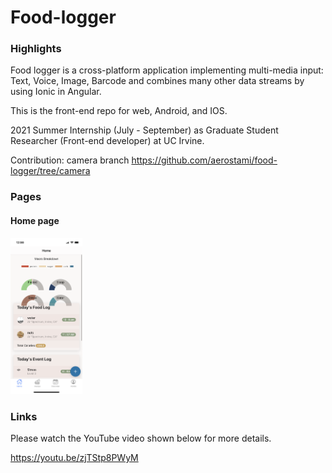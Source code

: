 # Food-logger
### Highlights
Food logger is a cross-platform application implementing multi-media input: Text, Voice, Image, Barcode and combines many other data streams by using Ionic in Angular.

This is the front-end repo for web, Android, and IOS.

2021 Summer Internship (July - September) as Graduate Student Researcher (Front-end developer) at UC Irvine.

Contribution: camera branch https://github.com/aerostami/food-logger/tree/camera

### Pages
#### Home page
<!-- ![Home page](/foodlogger_homepage.PNG) -->
[<img src="/foodlogger_homepage.PNG" height="250"/>](foodlogger_homepage.PNG)

### Links
Please watch the YouTube video shown below for more details.

https://youtu.be/zjTStp8PWyM
